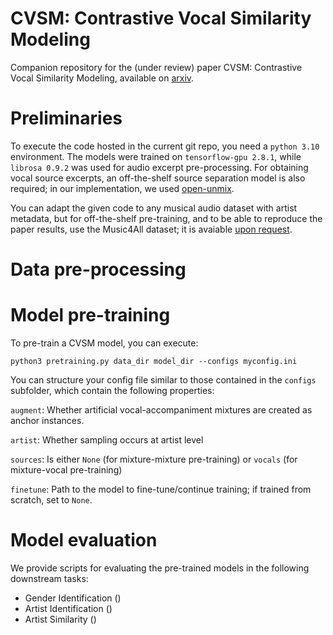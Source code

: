 # CVSM: Contrastive Vocal Similarity Modeling

Companion repository for the (under review) paper CVSM: Contrastive Vocal Similarity Modeling, available on [arxiv](https://arxiv.org/pdf/2510.03025).

# Preliminaries

To execute the code hosted in the current git repo, you need a ```python 3.10``` environment. The models were trained on ```tensorflow-gpu 2.8.1```, while ```librosa 0.9.2``` was used for audio excerpt pre-processing. For obtaining vocal source excerpts, an off-the-shelf source separation model is also required; in our implementation, we used [open-unmix](https://github.com/sigsep/open-unmix-pytorch).

You can adapt the given code to any musical audio dataset with artist metadata, but for off-the-shelf pre-training, and to be able to reproduce the paper results, use the Music4All dataset; it is avaiable [upon request](https://sites.google.com/view/contact4music4all).

# Data pre-processing

# Model pre-training

To pre-train a CVSM model, you can execute:

```python3 pretraining.py data_dir model_dir --configs myconfig.ini```

You can structure your config file similar to those contained in the ```configs``` subfolder, which contain the following properties:

```augment```: Whether artificial vocal-accompaniment mixtures are created as anchor instances.

```artist```: Whether sampling occurs at artist level

```sources```: Is either ```None``` (for mixture-mixture pre-training) or ```vocals``` (for mixture-vocal pre-training)

```finetune```: Path to the model to fine-tune/continue training; if trained from scratch, set to ```None```.

# Model evaluation

We provide scripts for evaluating the pre-trained models in the following downstream tasks:

* Gender Identification ()
* Artist Identification ()
* Artist Similarity ()
